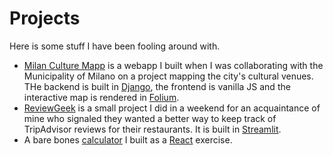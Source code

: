 # Projects

Here is some stuff I have been fooling around with.

- [Milan Culture Mapp](https://culturemapp.sassoli.io) is a webapp I built when I was collaborating with the Municipality of Milano on a project mapping the city's cultural venues. THe backend is built in [Django](https://www.djangoproject.com), the frontend is vanilla JS and the interactive map is rendered in [Folium](https://python-visualization.github.io/folium/index.html).
- [ReviewGeek](https://reviewgeek.streamlit.io) is a small project I did in a weekend for an acquaintance of mine who signaled they wanted a better way to keep track of TripAdvisor  reviews for their restaurants. It is built in [Streamlit](https://streamlit.io).
- A bare bones [calculator](https://calculator.sassoli.io) I built as a [React](https://react.dev) exercise.
